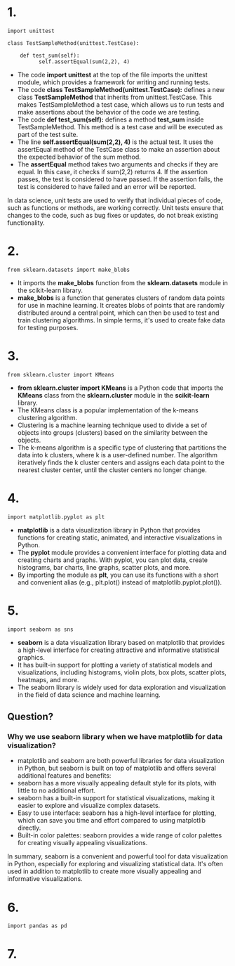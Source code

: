 # 1. 
```
import unittest

class TestSampleMethod(unittest.TestCase):

    def test_sum(self):
          self.assertEqual(sum(2,2), 4)
```

- The code **import unittest** at the top of the file imports the unittest module, which provides a framework for writing and running tests.
- The code **class TestSampleMethod(unittest.TestCase):** defines a new class **TestSampleMethod** that inherits from unittest.TestCase. This makes TestSampleMethod a test case, which allows us to run tests and make assertions about the behavior of the code we are testing.
- The code **def test_sum(self):** defines a method **test_sum** inside TestSampleMethod. This method is a test case and will be executed as part of the test suite.
- The line **self.assertEqual(sum(2,2), 4)** is the actual test. It uses the assertEqual method of the TestCase class to make an assertion about the expected behavior of the sum method. 
- The **assertEqual** method takes two arguments and checks if they are equal. In this case, it checks if sum(2,2) returns 4. If the assertion passes, the test is considered to have passed. If the assertion fails, the test is considered to have failed and an error will be reported.

In data science, unit tests are used to verify that individual pieces of code, such as functions or methods, are working correctly. Unit tests ensure that changes to the code, such as bug fixes or updates, do not break existing functionality.


# 2. 
```
from sklearn.datasets import make_blobs
```
- It imports the **make_blobs** function from the **sklearn.datasets** module in the scikit-learn library. 
- **make_blobs** is a function that generates clusters of random data points for use in machine learning. It creates blobs of points that are randomly distributed around a central point, which can then be used to test and train clustering algorithms. In simple terms, it's used to create fake data for testing purposes.

# 3.

```
from sklearn.cluster import KMeans
```
- **from sklearn.cluster import KMeans** is a Python code that imports the **KMeans** class from the **sklearn.cluster** module in the **scikit-learn** library. 
- The KMeans class is a popular implementation of the k-means clustering algorithm. 
- Clustering is a machine learning technique used to divide a set of objects into groups (clusters) based on the similarity between the objects. 
- The k-means algorithm is a specific type of clustering that partitions the data into k clusters, where k is a user-defined number. The algorithm iteratively finds the k cluster centers and assigns each data point to the nearest cluster center, until the cluster centers no longer change.


# 4.
```
import matplotlib.pyplot as plt
```
- **matplotlib** is a data visualization library in Python that provides functions for creating static, animated, and interactive visualizations in Python. 
- The **pyplot** module provides a convenient interface for plotting data and creating charts and graphs. With pyplot, you can plot data, create histograms, bar charts, line graphs, scatter plots, and more. 
- By importing the module as **plt**, you can use its functions with a short and convenient alias (e.g., plt.plot() instead of matplotlib.pyplot.plot()).

# 5.
```
import seaborn as sns
```
- **seaborn** is a data visualization library based on matplotlib that provides a high-level interface for creating attractive and informative statistical graphics. 
- It has built-in support for plotting a variety of statistical models and visualizations, including histograms, violin plots, box plots, scatter plots, heatmaps, and more. 
- The seaborn library is widely used for data exploration and visualization in the field of data science and machine learning.


## Question? 
### Why we use seaborn library when we have matplotlib for data visualization?
- matplotlib and seaborn are both powerful libraries for data visualization in Python, but seaborn is built on top of matplotlib and offers several additional features and benefits:
- seaborn has a more visually appealing default style for its plots, with little to no additional effort.
- seaborn has a built-in support for statistical visualizations, making it easier to explore and visualize complex datasets.
- Easy to use interface: seaborn has a high-level interface for plotting, which can save you time and effort compared to using matplotlib directly. 
- Built-in color palettes: seaborn provides a wide range of color palettes for creating visually appealing visualizations.

In summary, seaborn is a convenient and powerful tool for data visualization in Python, especially for exploring and visualizing statistical data. It's often used in addition to matplotlib to create more visually appealing and informative visualizations.


# 6.
```
import pandas as pd
```


# 7.
